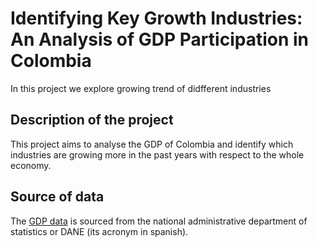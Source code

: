 # Identifying Key Growth Industries: An Analysis of GDP Participation in Colombia

In this project we explore growing trend of didfferent industries

## Description of the project

This project aims to analyse the GDP of Colombia and identify which industries are growing more in the past years with respect to the
whole economy.

## Source of data

The [GDP data](https://www.dane.gov.co/index.php/estadisticas-por-tema/cuentas-nacionales/cuentas-nacionales-trimestrales/historicos-producto-interno-bruto-pib) is sourced from the national administrative department of statistics or DANE (its acronym in spanish).